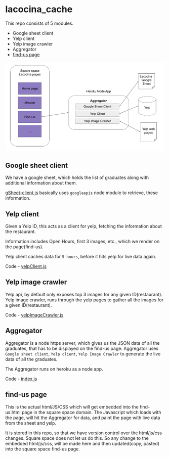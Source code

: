 # lacocina_cache

This repo consists of 5 modules.
* Google sheet client
* Yelp client
* Yelp image crawler
* Aggregator
* [find-us page](/find-us.html)

![Lacocina Cache Architecture](/lacocina_arch.png)

## Google sheet client
We have a google sheet, which holds the list of graduates along with additional information about them.

[gSheet-client.js](/gSheet-client.js) basically uses `googleapis` node module to retrieve, these information.

## Yelp client
Given a Yelp ID, this acts as a client for yelp, fetching the information about the restaurant.

Information includes Open Hours, first 3 images, etc., which we render on the page(find-us).

Yelp client caches data for `5 hours`, before it hits yelp for live data again.

Code - [yelpClient.js](/yelpClient.js)

## Yelp image crawler
Yelp api, by default only exposes top 3 images for any given ID(restaurant).
Yelp image crawler, runs through the yelp pages to gather all the images for a given ID(restaurant).

Code - [yelpImageCrawler.js](/yelpImageCrawler.js)

## Aggregator
Aggregator is a node https server, which gives us the JSON data of all the graduates, that has to be displayed on the find-us page.
Aggregator uses `Google sheet client`, `Yelp client`, `Yelp Image Crawler` to generate the live data of all the graduates.

The Aggregator runs on heroku as a node app.

Code - [index.js](/index.js)

## find-us page
This is the actual html/JS/CSS which will get embedded into the find-us.html page in the square space domain.
The Javascript which loads with the page, will hit the Aggregator for data, and paint the page with live data from the sheet and yelp.

It is stored in this repo, so that we have version control over the html/js/css changes. Square space does not let us do this.
So any change to the embedded html/js/css, will be made here and then updated(copy, pasted) into the square space find-us page.
